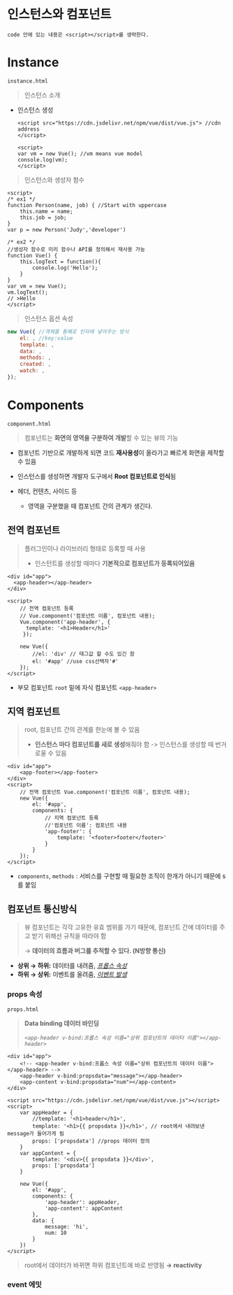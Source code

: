 # 인스턴스와 컴포넌트

`code 안에 있는 내용은 <script></script>를 생략한다.`

# Instance

 `instance.html`

> 인스턴스 소개

- 인스턴스 생성

  ```vue
  <script src="https://cdn.jsdelivr.net/npm/vue/dist/vue.js"> //cdn address
  </script>
  
  <script>
  var vm = new Vue(); //vm means vue model
  console.log(vm);
  </script>
  ```

  

> 인스턴스와 생성자 함수

```vue
<script>
/* ex1 */
function Person(name, job) { //Start with uppercase
	this.name = name;
	this.job = job;
}
var p = new Person('Judy','developer')

/* ex2 */
//생성자 함수로 미리 함수나 API를 정의해서 재사용 가능
function Vue() {
	this.logText = function(){
		console.log('Hello');
	}
}
var vm = new Vue();
vm.logText(); 
// >Hello
</script>
```



> 인스턴스 옵션 속성

```javascript
new Vue({ //객체를 통째로 인자에 넣어주는 방식
    el: , //key:value
    template: ,
    data: ,
    methods: ,
    created: ,
    watch: ,
});
```





# Components

 `component.html`

> 컴포넌트는 **화면의 영역을 구분하여 개발**할 수 있는 뷰의 기능

- 컴포넌트 기반으로 개발하게 되면 코드 **재사용성**이 올라가고 빠르게 화면을 제작할 수 있음

- 인스턴스를 생성하면 개발자 도구에서 **Root 컴포넌트로 인식**됨

- 헤더, 컨텐츠, 사이드 등

  - 영역을 구분했을 때 컴포넌트 간의 관계가 생긴다.



## 전역 컴포넌트

> 플러그인이나 라이브러리 형태로 등록할 때 사용
>
> - 인스턴트를 생성할 때마다 **기본적으로 컴포넌트가 등록되어있음**

```vue
<div id="app">
  <app-header></app-header>
</div>

<script>
    // 전역 컴포넌트 등록
    // Vue.component('컴포넌트 이름', 컴포넌트 내용);
    Vue.component('app-header', {
      template: '<h1>Header</h1>'
     });  

    new Vue({
        //el: 'div' // 태그값 할 수도 있긴 함
        el: '#app' //use css선택자'#'
    });
</script>
```

- 부모 컴포넌트 `root` 밑에 자식 컴포넌트 `<app-header>`

## 지역 컴포넌트

> root, 컴포넌트 간의 관계를 한눈에 볼 수 있음
>
> - **인스턴스 마다 컴포넌트를 새로 생성**해줘야 함 -> 인스턴스를 생성할 때 번거로울 수 있음

```vue
<div id="app">
    <app-footer></app-footer>
</div>
<script>
    // 전역 컴포넌트 Vue.component('컴포넌트 이름', 컴포넌트 내용);
    new Vue({
        el: '#app',
        components: {
            // 지역 컴포넌트 등록
            //'컴포넌트 이름': 컴포넌트 내용
   	        'app-footer': {
                template: '<footer>footer</footer>'
            }
        }
    });
</script>
```

- `components`, `methods` : 서비스를 구현할 때 필요한 조직이 한개가 아니기 때문에 s를 붙임

## 컴포넌트 통신방식

> 뷰 컴포넌트는 각각 고유한 유효 범위를 가기 때문에, 컴포넌트 간에 데이터를 주고 받기 위해선 규칙을 따라야 함
>
> → **데이터의 흐름과 버그를 추적할 수 있다. (N방향 통신)**


- **상위 → 하위:** 데이터를 내려줌, <u>*프롭스 속성*</u>
- **하위 → 상위:** 이벤트를 올려줌, <u>*이벤트 발생*</u>

### props 속성

`props.html`

> **Data binding 데이터 바인딩**
>
> *`<app-header v-bind:프롭스 속성 이름="상위 컴포넌트의 데이터 이름"></app-header>`*

```vue
<div id="app">
    <!-- <app-header v-bind:프롭스 속성 이름="상위 컴포넌트의 데이터 이름"></app-header> -->
    <app-header v-bind:propsdata="message"></app-header>
    <app-content v-bind:propsdata="num"></app-content>
</div>

<script src="https://cdn.jsdelivr.net/npm/vue/dist/vue.js"></script>
<script>
    var appHeader = {
        //template: '<h1>header</h1>',
        template: '<h1>{{ propsdata }}</h1>', // root에서 내려보낸 message가 들어가게 됨
        props: ['propsdata'] //props 데이터 정의
    }
    var appContent = {
        template: '<div>{{ propsdata }}</div>',
        props: ['propsdata']
    }

    new Vue({
        el: '#app',
        components: {
            'app-header': appHeader,
            'app-content': appContent
        },
        data: {
            message: 'hi',
            num: 10	
        }
    })
</script>
```

> root에서 데이터가 바뀌면 하위 컴포넌트에 바로 반영됨 **→ reactivity**

### event 에밋

